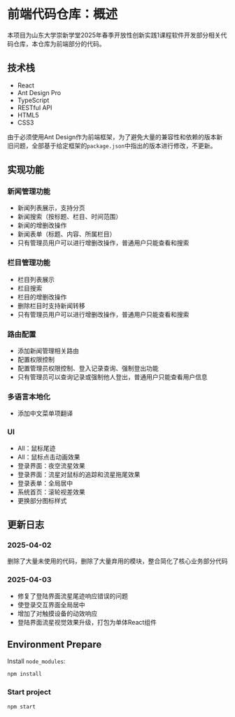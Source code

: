# 前端代码仓库：概述

本项目为山东大学崇新学堂2025年春季开放性创新实践1课程软件开发部分相关代码仓库，本仓库为前端部分的代码。

## 技术栈

- React
- Ant Design Pro
- TypeScript
- RESTful API
- HTML5
- CSS3

由于必须使用Ant Design作为前端框架，为了避免大量的兼容性和依赖的版本新旧问题，全部基于给定框架的`package.json`中指出的版本进行修改，不更新。

## 实现功能

### 新闻管理功能

- 新闻列表展示，支持分页
- 新闻搜索（按标题、栏目、时间范围）
- 新闻的增删改操作
- 新闻表单（标题、内容、所属栏目）
- 只有管理员用户可以进行增删改操作，普通用户只能查看和搜索

### 栏目管理功能

- 栏目列表展示
- 栏目搜索
- 栏目的增删改操作
- 删除栏目时支持新闻转移
- 只有管理员用户可以进行增删改操作，普通用户只能查看和搜索

### 路由配置

- 添加新闻管理相关路由
- 配置权限控制
- 配置管理员权限控制、登入记录查询、强制登出功能
- 只有管理员可以查询记录或强制他人登出，普通用户只能查看用户信息

### 多语言本地化

- 添加中文菜单项翻译

### UI

- All：鼠标尾迹
- All：鼠标点击动画效果
- 登录界面：夜空流星效果
- 登录界面：流星对鼠标的追踪和流星拖尾效果
- 登录表单：全局居中
- 系统首页：滚轮视差效果
- 更换部分图标样式

## 更新日志

### 2025-04-02

删除了大量未使用的代码，删除了大量弃用的模块，整合简化了核心业务部分代码

### 2025-04-03

- 修复了登陆界面流星尾迹响应错误的问题
- 使登录交互界面全局居中
- 增加了对触摸设备的动效响应
- 登陆界面流星视觉效果升级，打包为单体React组件

## Environment Prepare

Install `node_modules`:

```bash
npm install
```

### Start project

```bash
npm start
```